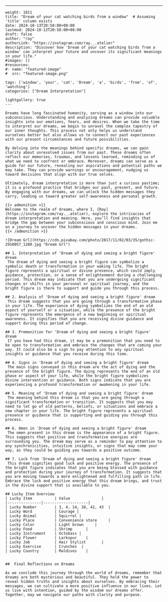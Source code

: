 ---
    weight: 1811
    title: "Dream of your cat watching birds from a window"  # Assuming 'title' column exists
    date: 2024-10-13T20:58:00+08:00
    lastmod: 2024-10-13T20:58:00+08:00
    draft: false
    author: "ray"
    authorLink: "https://instagram.com/ray._.atelier"
    description: "Discover how 'Dream of your cat watching birds from a window' can interpret your future and uncover its significant meanings in your life."
    #images: []
    #resources:
    #- name: "featured-image"
    #  src: "featured-image.png"
    
    tags: ['window', 'your', 'cat', 'Dream', 'a', 'birds', 'from', 'of', 'watching']
    categories: ["Dream Interpretation"]
    
    lightgallery: true
    ---
    
    Dreams have long fascinated humanity, serving as a window into our subconscious. Understanding and analyzing dreams can provide valuable insights into our emotions, fears, and desires. When we take the time to interpret our dreams, we begin to unravel the complex tapestry of our inner thoughts. This process not only helps us understand ourselves better but also allows us to connect our past experiences with our present circumstances and future possibilities.
    
    By delving into the meanings behind specific dreams, we can gain clarity about unresolved issues from our past. These dreams often reflect our memories, traumas, and lessons learned, reminding us of what we need to confront or embrace. Moreover, dreams can serve as a guide for our future, revealing our aspirations and potential paths we may take. They can provide warnings or encouragement, nudging us toward decisions that align with our true selves.
    
    Ultimately, dream interpretation is more than just a curious pastime; it is a profound practice that bridges our past, present, and future. By engaging with our dreams, we can unlock the hidden messages they carry, leading us toward greater self-awareness and personal growth.
    
    {{< admonition >}}
    Welcome to the realm of dreams, where I, [Ray](https://instagram.com/ray._.atelier), explore the intricacies of dream interpretation and meaning. Here, you’ll find insights that bridge the gap between your subconscious and conscious mind. Join me on a journey to uncover the hidden messages in your dreams.
    {{< /admonition >}}
    
    ![Dream Grl](https://cdn.pixabay.com/photo/2017/11/02/03/35/gothic-2910057_1280.jpg "Dream Grl")
    
    ## 1. Interpretation of 'Dream of dying and seeing a bright figure' dream
     The dream of dying and seeing a bright figure can symbolize a symbolic death or transformation in your waking life. The bright figure represents a spiritual or divine presence, which could imply guidance, protection, or a sense of enlightenment during a challenging period. This dream may indicate that you are undergoing significant changes or shifts in your personal or spiritual journey, and the bright figure is there to support and guide you through this process.
    
    ## 2. Analysis of 'Dream of dying and seeing a bright figure' dream
     This dream suggests that you are going through a transformative phase in your life. The experience of dying symbolizes the end of an old aspect of yourself or a situation, while the presence of the bright figure represents the emergence of a new beginning or spiritual awareness. It signifies that you are receiving divine guidance and support during this period of change.
    
    ## 3. Premonition for 'Dream of dying and seeing a bright figure' dream
     If you have had this dream, it may be a premonition that you need to be open to transformation and embrace the changes that are coming your way. It could also be a sign to pay attention to any spiritual insights or guidance that you receive during this time.
    
    ## 4. Signs in 'Dream of dying and seeing a bright figure' dream
     The main signs conveyed in this dream are the act of dying and the presence of the bright figure. The dying represents the end of an old phase or aspect of your life, while the bright figure symbolizes divine intervention or guidance. Both signs indicate that you are experiencing a profound transformation or awakening in your life.
    
    ## 5. Meaning of 'Dream of dying and seeing a bright figure' dream
     The meaning behind this dream is that you are going through a significant transformation or transition. It suggests that you may need to let go of old patterns, beliefs, or situations and embrace a new chapter in your life. The bright figure represents a spiritual presence or guidance that is supporting and guiding you through this process.
    
    ## 6. Omen in 'Dream of dying and seeing a bright figure' dream
     The omen present in this dream is the appearance of a bright figure. This suggests that positive and transformative energies are surrounding you. The dream may serve as a reminder to pay attention to any synchronicities, intuitive insights, or signs that may come your way, as they could be guiding you towards a positive outcome.
    
    ## 7. Luck from 'Dream of dying and seeing a bright figure' dream
     This dream signifies good luck and positive energy. The presence of the bright figure indicates that you are being blessed with guidance and protection during your journey of transformation. It suggests that you are moving towards a more enlightened and fulfilling path in life. Embrace the luck and positive energy that this dream brings, and trust in the divine support that is available to you.
    
    ## Lucky Item Overview
    | Lucky Item          | Value              |
    |---------------|--------------------|
    | Lucky Number        | 3, 4, 14, 28, 42, 43  |
    | Lucky Word          | Courage |
    | Lucky Animal        | Squirrel |
    | Lucky Place         | Convenience store     |
    | Lucky Color         | Light brown     |
    | Lucky Food          | Shrimp      |
    | Lucky Instrument    | Octobass |
    | Lucky Flower        | Larkspur    |
    | Lucky Job           | Hair Stylist       |
    | Lucky Exercise      | Crunches  |
    | Lucky Country       | Maldives    |
    
    
    ##  Final Reflections on Dreams
    
    As we conclude this journey through the world of dreams, remember that dreams are both mysterious and beautiful. They hold the power to reveal hidden truths and insights about ourselves. By embracing their messages, we can cultivate a more positive influence in our lives. Let us live with intention, guided by the wisdom our dreams offer. Together, may we navigate our paths with clarity and purpose.
    